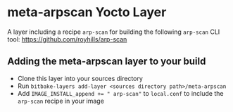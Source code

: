 # meta-arpscan Yocto Layer
A layer including a recipe `arp-scan` for building the following `arp-scan` CLI tool: https://github.com/royhills/arp-scan

## Adding the meta-arpscan layer to your build
* Clone this layer into your sources directory
* Run `bitbake-layers add-layer <sources directory path>/meta-arpscan`
* Add `IMAGE_INSTALL_append += " arp-scan"` to `local.conf` to include the `arp-scan` recipe in your image
